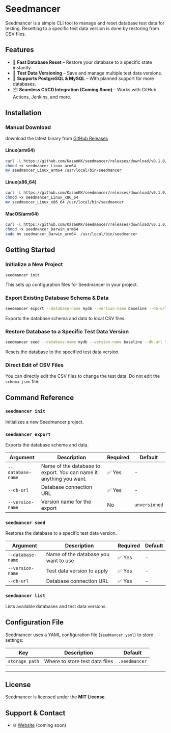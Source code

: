 # Seedmancer

Seedmancer is a simple CLI tool to manage and reset database test data for testing. Resetting to a specific test data version is done by restoring from CSV files.

## Features
- 🚀 **Fast Database Reset** – Restore your database to a specific state instantly.
- 🔄 **Test Data Versioning** – Save and manage multiple test data versions.
- 🔌 **Supports PostgreSQL & MySQL** – With planned support for more databases.
- 📦 **Seamless CI/CD Integration (Coming Soon)** – Works with GitHub Actions, Jenkins, and more.


## Installation

### Manual Download
download the latest binary from [GitHub Releases](https://github.com/KazanKK/Seedmancer/releases)
#### Linux(arm64)
```sh
curl -L https://github.com/KazanKK/seedmancer/releases/download/v0.1.0/seedmancer_Linux_arm64 -o seedmancer_Linux_arm64
chmod +x seedmancer_Linux_arm64
mv seedmancer_Linux_arm64 /usr/local/bin/seedmancer
```

#### Linux(x86_64)
```sh
curl -L https://github.com/KazanKK/seedmancer/releases/download/v0.1.0/seedmancer_Linux_x86_64 -o seedmancer_Linux_x86_64
chmod +x seedmancer_Linux_x86_64
mv seedmancer_Linux_x86_64 /usr/local/bin/seedmancer
```

#### MacOS(arm64)
```sh
curl -L https://github.com/KazanKK/seedmancer/releases/download/v0.1.0/seedmancer_Darwin_arm64 -o seedmancer_Darwin_arm64
chmod +x seedmancer_Darwin_arm64
sudo mv seedmancer_Darwin_arm64  /usr/local/bin/seedmancer
```

## Getting Started
### Initialize a New Project
```sh
seedmancer init
```
This sets up configuration files for Seedmancer in your project.

### Export Existing Database Schema & Data
```sh
seedmancer export --database-name mydb --version-name baseline --db-url "postgres://user:pass@localhost:5432/mydb"
```
Exports the database schema and data to local CSV files.

### Restore Database to a Specific Test Data Version
```sh
seedmancer seed --database-name mydb --version-name baseline --db-url "postgres://user:pass@localhost:5432/mydb"
```
Resets the database to the specified test data version.

### Direct Edit of CSV Files
You can directly edit the CSV files to change the test data.
Do not edit the `schema.json` file.


## Command Reference
### `seedmancer init`
Initializes a new Seedmancer project.

### `seedmancer export`
Exports the database schema and data.

| Argument | Description | Required | Default |
|----------|------------|----------|---------|
| `--database-name` | Name of the database to export. You can name it anything you want. | ✅ Yes | - |
| `--db-url` | Database connection URL | ✅ Yes | - |
| `--version-name` | Version name for the export | No | `unversioned` |

### `seedmancer seed`
Restores the database to a specific test data version.

| Argument | Description | Required | Default |
|----------|------------|----------|---------|
| `--database-name` | Name of the database you want to use | ✅ Yes | - |
| `--version-name` | Test data version to apply | ✅ Yes | - |
| `--db-url` | Database connection URL | ✅ Yes | - |

### `seedmancer list` 
Lists available databases and test data versions.


## Configuration File
Seedmancer uses a YAML configuration file (`seedmancer.yaml`) to store settings:

| Key | Description | Default |
|-----|------------|---------|
| `storage_path` | Where to store test data files | `.seedmancer` |

---

## License
Seedmancer is licensed under the **MIT License**.

## Support & Contact
- 🌐 [Website](https://seedmancer.com) (coming soon)
